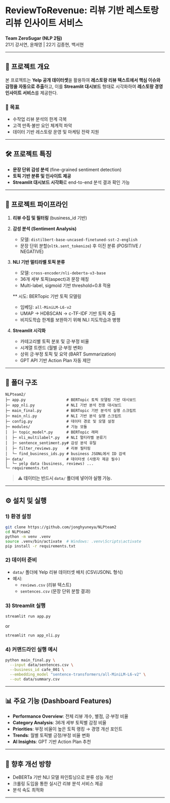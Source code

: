 # ReviewToRevenue: 리뷰 기반 레스토랑 리뷰 인사이트 서비스

**Team ZeroSugar (NLP 2팀)**  
21기 강서연, 윤채영 | 22기 김종현, 백서현  

---

## 📌 프로젝트 개요

본 프로젝트는 **Yelp 공개 데이터셋**을 활용하여 **레스토랑 리뷰 텍스트에서 핵심 이슈와 감정을 자동으로 추출**하고, 이를 **Streamlit 대시보드** 형태로 시각화하여 **레스토랑 경영 인사이트 서비스**를 제공한다.  

### 🎯 목표
- 수작업 리뷰 분석의 한계 극복
- 고객 만족·불만 요인 체계적 파악
- 데이터 기반 레스토랑 운영 및 마케팅 전략 지원  

---

## 🛠 프로젝트 특징
- **문장 단위 감성 분석** (fine-grained sentiment detection)  
- **토픽 기반 분류 및 인사이트 제공**  
- **Streamlit 대시보드 시각화**로 end-to-end 분석 결과 확인 가능  

---

## 🔄 프로젝트 파이프라인

1. **리뷰 수집 및 필터링** (business_id 기반)  
2. **감성 분석 (Sentiment Analysis)**  
   - 모델: `distilbert-base-uncased-finetuned-sst-2-english`  
   - 문장 단위 분할(`nltk.sent_tokenize`) 후 이진 분류 (POSITIVE / NEGATIVE)  
3. **NLI 기반 멀티라벨 토픽 분류**  
   - 모델: `cross-encoder/nli-deberta-v3-base`  
   - 36개 세부 토픽(aspect)과 문장 매칭  
   - Multi-label, sigmoid 기반 threshold=0.8 적용  
   
   ** 시도: BERTopic 기반 토픽 모델링 
   - 임베딩: `all-MiniLM-L6-v2`  
   - UMAP → HDBSCAN → c-TF-IDF 기반 토픽 추출  
   - 비지도학습 한계를 보완하기 위해 NLI 지도학습과 병행  
4. **Streamlit 시각화**  
   - 카테고리별 토픽 분포 및 긍·부정 비율  
   - 시계열 트렌드 (월별 긍·부정 변화)  
   - 상위 긍·부정 토픽 및 요약 (BART Summarization)  
   - GPT API 기반 Action Plan 자동 제안  

---

## 📂 폴더 구조

```
NLPteam2/
├─ app.py                  # BERTopic 토픽 모델링 기반 대시보드
├─ app_nli.py              # NLI 기반 분석 전용 대시보드
├─ main_final.py           # BERTopic 기반 분석석 실행 스크립트
├─ main_nli.py             # NLI 기반 분석 실행 스크립트
├─ config.py               # 데이터 경로 및 모델 설정
├─ modules/                # 기능 모듈
│  ├─ topic_model*.py      # BERTopic 래퍼
│  ├─ nli_multilabel*.py   # NLI 멀티라벨 분류기
│  ├─ sentence_sentiment.py# 감성 분석 유틸
│  ├─ filter_reviews.py    # 리뷰 필터링
│  └─ find_business_ids.py # business JSONL에서 ID 검색
├─ data/                   # 데이터셋 (사용자 제공 필수)
│  └─ yelp data (business, reviews) ...
└─ requirements.txt
```

> ⚠️ **데이터는 반드시 `data/` 폴더에 넣어야 실행 가능.**

---

## ⚙️ 설치 및 실행

### 1) 환경 설정
```bash
git clone https://github.com/jonghyuneya/NLPteam2
cd NLPteam2
python -m venv .venv
source .venv/bin/activate  # Windows: .venv\Scripts\activate
pip install -r requirements.txt
```

### 2) 데이터 준비
- `data/` 폴더에 Yelp 리뷰 데이터셋 배치 (CSV/JSONL 형식)  
- 예시:  
  - `reviews.csv` (리뷰 텍스트)  
  - `sentences.csv` (문장 단위 분할 결과)  

### 3) Streamlit 실행
```bash
streamlit run app.py
```
or  
```bash
streamlit run app_nli.py
```

### 4) 커맨드라인 실행 예시
```bash
python main_final.py \
  --input data/sentences.csv \
  --business_id cafe_001 \
  --embedding_model "sentence-transformers/all-MiniLM-L6-v2" \
  --out data/summary.csv
```

---

## 📊 주요 기능 (Dashboard Features)

- **Performance Overview**: 전체 리뷰 개수, 별점, 긍·부정 비율  
- **Category Analysis**: 36개 세부 토픽별 감정 비율  
- **Priorities**: 부정 비율이 높은 토픽 랭킹 → 경영 개선 포인트  
- **Trends**: 월별 토픽별 긍정/부정 비율 변화  
- **AI Insights**: GPT 기반 Action Plan 추천  

---

## 🚀 향후 개선 방향
- DeBERTa 기반 NLI 모델 파인튜닝으로 분류 성능 개선  
- 크롤링 도입을 통한 실시간 리뷰 분석 서비스 제공  
- 분석 속도 최적화  

---

